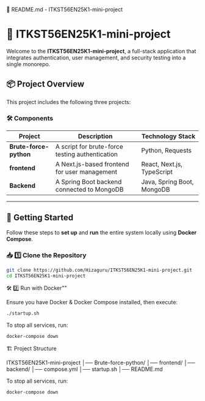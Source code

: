 📜 README.md - ITKST56EN25K1-mini-project

# 🚀 ITKST56EN25K1-mini-project

Welcome to the **ITKST56EN25K1-mini-project**, a full-stack application that integrates authentication, user management, and security testing into a single monorepo.

## 📦 **Project Overview**

This project includes the following three projects:

### 🛠️ **Components**

| Project                | Description                                     | Technology Stack           |
| ---------------------- | ----------------------------------------------- | -------------------------- |
| **Brute-force-python** | A script for brute-force testing authentication | Python, Requests           |
| **frontend**           | A Next.js-based frontend for user management    | React, Next.js, TypeScript |
| **Backend**            | A Spring Boot backend connected to MongoDB      | Java, Spring Boot, MongoDB |

---

## 🚀 **Getting Started**

Follow these steps to **set up** and **run** the entire system locally using **Docker Compose**.

### 📥 **1️⃣ Clone the Repository**

```sh
git clone https://github.com/Hizaguru/ITKST56EN25K1-mini-project.git
cd ITKST56EN25K1-mini-project
```

🛠️ 2️⃣ Run with Docker""

Ensure you have Docker & Docker Compose installed, then execute:

```sh
./startup.sh
```

To stop all services, run:

```sh
docker-compose down
```

🏗️ Project Structure

ITKST56EN25K1-mini-project
│── Brute-force-python/
│── frontend/
│── backend/
│── compose.yml
│── startup.sh
│── README.md

To stop all services, run:

```sh
docker-compose down
```
